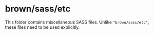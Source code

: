 # brown/sass/etc

This folder contains miscellaneous SASS files. Unlike `"brown/sass/etc"`, these files
need to be used explicitly.
